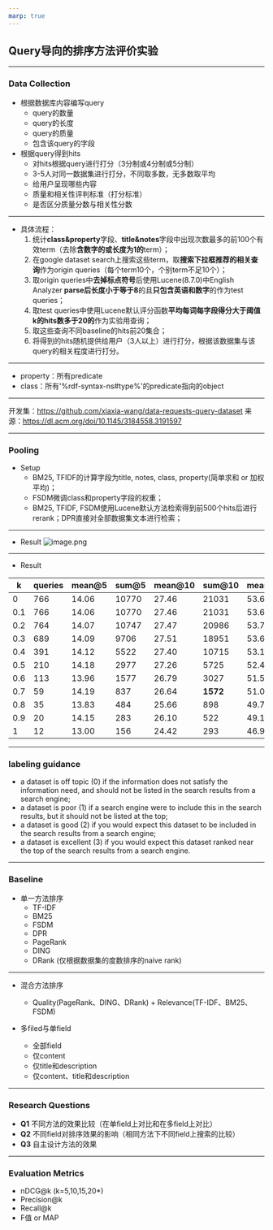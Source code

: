 ```yaml
---
marp: true
---
```

## Query导向的排序方法评价实验
---
### Data Collection

- 根据数据库内容编写query
    - query的数量
    - query的长度
    - query的质量
    - 包含该query的字段
- 根据query得到hits
    - 对hits根据query进行打分（3分制或4分制或5分制）
    - 3-5人对同一数据集进行打分，不同取多数，无多数取平均
    - 给用户呈现哪些内容
    - 质量和相关性评判标准（打分标准）
    - 是否区分质量分数与相关性分数
---
- 具体流程：
    1. 统计**class&property**字段、**title&notes**字段中出现次数最多的前100个有效term（去除**含数字的或长度为1的**term）；
    2. 在google dataset search上搜索这些term，取**搜索下拉框推荐的相关查询**作为origin queries（每个term10个，个别term不足10个）；
    3. 取origin queries中**去掉标点符号**后使用Lucene(8.7.0)中English Analyzer **parse后长度小于等于8**的且**只包含英语和数字**的作为test queries；
    4. 取test queries中使用Lucene默认评分函数**平均每词每字段得分大于阈值k的hits数多于20的**作为实验用查询；
    5. 取这些查询不同baseline的hits前20集合；
    6. 将得到的hits随机提供给用户（3人以上）进行打分，根据该数据集与该query的相关程度进行打分。

---

- property：所有predicate
- class：所有'%rdf-syntax-ns#type%'的predicate指向的object

---

开发集：https://github.com/xiaxia-wang/data-requests-query-dataset
来源：https://dl.acm.org/doi/10.1145/3184558.3191597

---

### Pooling

- Setup
    - BM25, TFIDF的计算字段为title, notes, class, property(简单求和 or 加权平均)；
    - FSDM微调class和property字段的权重；
    - BM25, TFIDF, FSDM使用Lucene默认方法检索得到前500个hits后进行rerank；DPR直接对全部数据集文本进行检索；

---

- Result
![image.png](https://i.loli.net/2021/03/29/udABaH6MrwVSxPX.png)

---

- Result

| k    | queries | mean@5 | sum@5 | mean@10 | sum@10 | mean@20 | sum@20 |
| ---- | ------- | ------ | ----- | ------- | ------ | ------- | ------ |
| 0    | 766     | 14.06  | 10770 | 27.46   | 21031  | 53.68   | 41121  |
| 0.1  | 766     | 14.06  | 10770 | 27.46   | 21031  | 53.68   | 41121  |
| 0.2  | 764     | 14.07  | 10747 | 27.47   | 20986  | 53.71   | 41031  |
| 0.3  | 689     | 14.09  | 9706  | 27.51   | 18951  | 53.68   | 36985  |
| 0.4  | 391     | 14.12  | 5522  | 27.40   | 10715  | 53.14   | 20778  |
| 0.5  | 210     | 14.18  | 2977  | 27.26   | 5725   | 52.46   | 11016  |
| 0.6  | 113     | 13.96  | 1577  | 26.79   | 3027   | 51.58   | 5829   |
| 0.7  | 59      | 14.19  | 837   | 26.64   | **1572**   | 51.07   | **3013**   |
| 0.8  | 35      | 13.83  | 484   | 25.66   | 898    | 49.77   | **1742**   |
| 0.9  | 20      | 14.15  | 283   | 26.10   | 522    | 49.10   | 982    |
| 1    | 12      | 13.00  | 156   | 24.42   | 293    | 46.92   | 563    |

---

### labeling guidance

- a dataset is off topic (0) if the information does not satisfy the information need, and should not be listed in the search results from a search engine;
- a dataset is poor (1) if a search engine were to include this in the search results, but it should not be listed at the top;
- a dataset is good (2) if you would expect this dataset to be included in the search results from a search engine;
- a dataset is excellent (3) if you would expect this dataset ranked near the top of the search results from a search engine.

---

### Baseline

- 单一方法排序
    - TF-IDF
    - BM25
    - FSDM
    - DPR
    - PageRank
    - DING
    - DRank (仅根据数据集的度数排序的naive rank)
---
- 混合方法排序
    - Quality(PageRank、DING、DRank) + Relevance(TF-IDF、BM25、FSDM)

- 多filed与单field
    - 全部field
    - 仅content
    - 仅title和description
    - 仅content、title和description
---
### Research Questions

- **Q1** 不同方法的效果比较（在单field上对比和在多field上对比）
- **Q2** 不同field对排序效果的影响（相同方法下不同field上搜索的比较）
- **Q3** 自主设计方法的效果

---
### Evaluation Metrics

- nDCG@k (k=5,10,15,20*)
- Precision@k
- Recall@k
- F值 or MAP